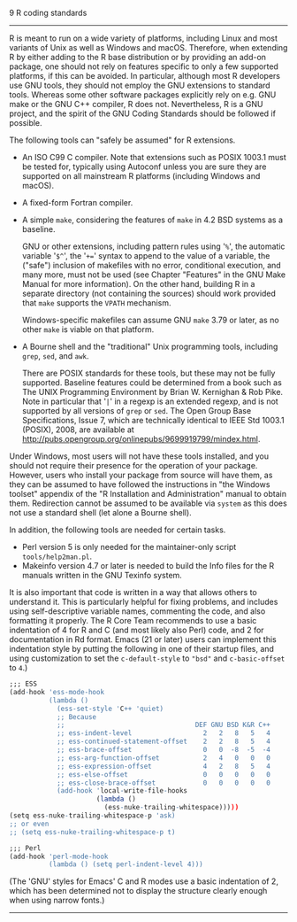 9 R coding standards

---

R is meant to run on a wide variety of platforms, including Linux and
most variants of Unix as well as Windows and macOS. Therefore, when
extending R by either adding to the R base distribution or by providing
an add-on package, one should not rely on features specific to only a
few supported platforms, if this can be avoided. In particular, although
most R developers use GNU tools, they should not employ the GNU
extensions to standard tools. Whereas some other software packages
explicitly rely on e.g. GNU make or the GNU C++ compiler, R does not.
Nevertheless, R is a GNU project, and the spirit of the GNU Coding
Standards should be followed if possible.

The following tools can "safely be assumed" for R extensions.

- An ISO C99 C compiler. Note that extensions such as POSIX 1003.1
  must be tested for, typically using Autoconf unless you are sure
  they are supported on all mainstream R platforms (including Windows
  and macOS).

- A fixed-form Fortran compiler.

- A simple `make`, considering the features of `make` in 4.2 BSD
  systems as a baseline.

  GNU or other extensions, including pattern rules using
  '`%`', the automatic variable '`$^`', the
  '`+=`' syntax to append to the value of a variable, the
  ("safe") inclusion of makefiles with no error, conditional
  execution, and many more, must not be used (see Chapter "Features"
  in the GNU Make Manual for more information). On the other hand,
  building R in a separate directory (not containing the sources)
  should work provided that `make` supports the `VPATH` mechanism.

  Windows-specific makefiles can assume GNU `make` 3.79 or later, as
  no other `make` is viable on that platform.

- A Bourne shell and the "traditional" Unix programming tools,
  including `grep`, `sed`, and `awk`.

  There are POSIX standards for these tools, but these may not be
  fully supported. Baseline features could be determined from a book
  such as The UNIX Programming Environment by Brian W. Kernighan & Rob
  Pike. Note in particular that '`|`' in a regexp is an
  extended regexp, and is not supported by all versions of `grep` or
  `sed`. The Open Group Base Specifications, Issue 7, which are
  technically identical to IEEE Std 1003.1 (POSIX), 2008, are
  available at
  <http://pubs.opengroup.org/onlinepubs/9699919799/mindex.html>.

Under Windows, most users will not have these tools installed, and you
should not require their presence for the operation of your package.
However, users who install your package from source will have them, as
they can be assumed to have followed the instructions in "the Windows
toolset" appendix of the "R Installation and Administration" manual to
obtain them. Redirection cannot be assumed to be available via `system`
as this does not use a standard shell (let alone a Bourne shell).

In addition, the following tools are needed for certain tasks.

- Perl version 5 is only needed for the maintainer-only script
  `tools/help2man.pl`.
- Makeinfo version 4.7 or later is needed to build the Info files for
  the R manuals written in the GNU Texinfo system.

It is also important that code is written in a way that allows others to
understand it. This is particularly helpful for fixing problems, and
includes using self-descriptive variable names, commenting the code, and
also formatting it properly. The R Core Team recommends to use a basic
indentation of 4 for R and C (and most likely also Perl) code, and 2 for
documentation in Rd format. Emacs (21 or later) users can implement this
indentation style by putting the following in one of their startup
files, and using customization to set the `c-default-style` to `"bsd"`
and `c-basic-offset` to `4`.)

```r
;;; ESS
(add-hook 'ess-mode-hook
          (lambda ()
            (ess-set-style 'C++ 'quiet)
            ;; Because
            ;;                                 DEF GNU BSD K&R C++
            ;; ess-indent-level                  2   2   8   5   4
            ;; ess-continued-statement-offset    2   2   8   5   4
            ;; ess-brace-offset                  0   0  -8  -5  -4
            ;; ess-arg-function-offset           2   4   0   0   0
            ;; ess-expression-offset             4   2   8   5   4
            ;; ess-else-offset                   0   0   0   0   0
            ;; ess-close-brace-offset            0   0   0   0   0
            (add-hook 'local-write-file-hooks
                      (lambda ()
                        (ess-nuke-trailing-whitespace)))))
(setq ess-nuke-trailing-whitespace-p 'ask)
;; or even
;; (setq ess-nuke-trailing-whitespace-p t)
```

```r
;;; Perl
(add-hook 'perl-mode-hook
          (lambda () (setq perl-indent-level 4)))
```

(The 'GNU' styles for Emacs' C and R modes use a basic indentation of 2,
which has been determined not to display the structure clearly enough
when using narrow fonts.)

---
